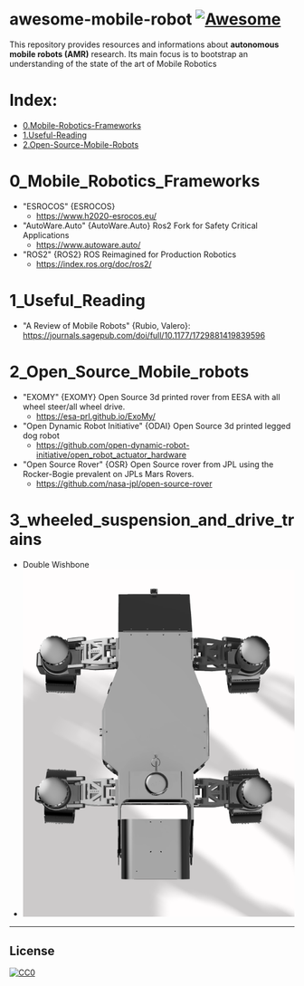 # awesome-mobile-robot  [![Awesome](https://awesome.re/badge.svg)](https://awesome.re)  
This repository provides  resources and informations about **autonomous mobile robots (AMR)** research. Its main focus is to bootstrap an understanding of the state of the art of Mobile Robotics 


# Index:  
* [0.Mobile-Robotics-Frameworks](README.md#0_mobile_robotics_frameworks)
* [1.Useful-Reading](README.md#1_useful_reading)
* [2.Open-Source-Mobile-Robots](README.md#2_open_source_mobile_robots)



# 0_Mobile_Robotics_Frameworks


 * "ESROCOS" {ESROCOS}
   * https://www.h2020-esrocos.eu/ 
 * "AutoWare.Auto" {AutoWare.Auto} Ros2 Fork for Safety Critical Applications
   * https://www.autoware.auto/ 
 * "ROS2" {ROS2} ROS Reimagined for Production Robotics
   * https://index.ros.org/doc/ros2/ 

# 1_Useful_Reading 

 * "A Review of Mobile Robots" {Rubio, Valero}: https://journals.sagepub.com/doi/full/10.1177/1729881419839596  
 
# 2_Open_Source_Mobile_robots 
* "EXOMY" {EXOMY} Open Source 3d printed rover from EESA with all wheel steer/all wheel drive. 
   * https://esa-prl.github.io/ExoMy/ 
* "Open Dynamic Robot Initiative" {ODAI} Open Source 3d printed legged dog robot
    * https://github.com/open-dynamic-robot-initiative/open_robot_actuator_hardware 
* "Open Source Rover" {OSR} Open Source rover from JPL using the Rocker-Bogie prevalent on JPLs Mars Rovers. 
    * https://github.com/nasa-jpl/open-source-rover 

# 3_wheeled_suspension_and_drive_trains
*  Double Wishbone
  * ![Image of Earthling Wishbone](https://github.com/Open-Mobile-Robotics/awesome-mobile-robots/blob/main/images/earthling-double-wishbone-overhead.png)
-----

## License

[![CC0](http://i.creativecommons.org/p/zero/1.0/88x31.png)](http://creativecommons.org/publicdomain/zero/1.0/)
